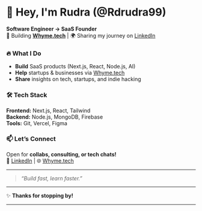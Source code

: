 # 👋 Hey, I'm Rudra (@Rdrudra99)  

**Software Engineer → SaaS Founder**  
🚀 Building [**Whyme.tech**](https://whyme.tech) | 🌍 Sharing my journey on [LinkedIn](https://linkedin.com/in/rdrudra99)  

### 🔥 **What I Do**  
- **Build** SaaS products (Next.js, React, Node.js, AI)  
- **Help** startups & businesses via [Whyme.tech](https://whyme.tech)  
- **Share** insights on tech, startups, and indie hacking  

### 🛠 **Tech Stack**  
**Frontend:** Next.js, React, Tailwind  
**Backend:** Node.js, MongoDB, Firebase  
**Tools:** Git, Vercel, Figma  

### 📫 **Let’s Connect**  
Open for **collabs, consulting, or tech chats!**  
🔗 [LinkedIn](https://linkedin.com/in/rdrudra99) | 🌐 [Whyme.tech](https://whyme.tech)  

---  

> *“Build fast, learn faster.”*  

---  

✨ **Thanks for stopping by!**  

---

